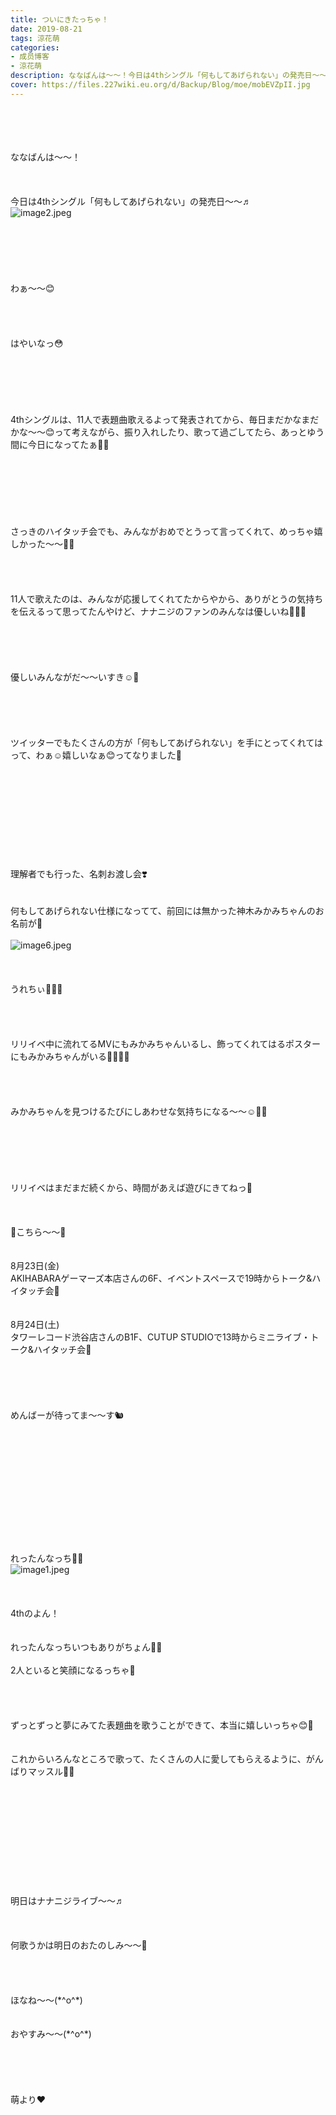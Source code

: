 ```yaml
---
title: ついにきたっちゃ！
date: 2019-08-21
tags: 涼花萌
categories: 
- 成员博客
- 涼花萌
description: ななばんは〜〜！今日は4thシングル「何もしてあげられない」の発売日〜〜♬わぁ〜〜😊はやいなっ😳4thシングルは、11人で表題曲歌えるよって発表されてから、毎日まだかなまだかな〜〜😊って考えながら、振り入れ...
cover: https://files.227wiki.eu.org/d/Backup/Blog/moe/mobEVZpII.jpg 
---
```

<div class="blog_detail__main">
<div><div dir="ltr"><span></span></div><div dir="ltr"><br/><br/><div dir="ltr"><br/></div><div dir="ltr"><br/></div><div dir="ltr">ななばんは〜〜！</div><div dir="ltr"><br/></div><div dir="ltr"><br/></div><div dir="ltr"><br/></div><div dir="ltr">今日は4thシングル「何もしてあげられない」の発売日〜〜♬</div><div dir="ltr"><img alt="image2.jpeg" id="85462820-74F5-4B81-A90F-4D4D57B98FAD" src="https://files.227wiki.eu.org/d/Backup/Blog/moe/mobEVZpII.jpg"/><br/></div><div dir="ltr"><br/></div><div dir="ltr"><br/></div><div dir="ltr"><br/></div><div dir="ltr"><br/></div><div dir="ltr"><br/></div><div dir="ltr"><br/></div><div dir="ltr">わぁ〜〜😊</div><div dir="ltr"><br/></div><div dir="ltr"><br/></div><div dir="ltr"><br/></div><div dir="ltr"><br/></div><div dir="ltr">はやいなっ😳</div><div dir="ltr"><br/></div><div dir="ltr"><br/></div><div dir="ltr"><br/></div><div dir="ltr"><br/></div><div dir="ltr"><br/></div><div dir="ltr"><br/></div><div dir="ltr">4thシングルは、11人で表題曲歌えるよって発表されてから、毎日まだかなまだかな〜〜😊って考えながら、振り入れしたり、歌って過ごしてたら、あっとゆう間に今日になってたぁ🐥💓</div><div dir="ltr"><br/></div><div dir="ltr"><br/></div><div dir="ltr"><br/></div><div dir="ltr"><br/></div><div dir="ltr"><br/></div><div dir="ltr"><br/></div><div dir="ltr"><br/></div><div dir="ltr">さっきのハイタッチ会でも、みんながおめでとうって言ってくれて、めっちゃ嬉しかった〜〜🥺💓</div><div dir="ltr"><br/></div><div dir="ltr"><br/></div><div dir="ltr"><br/></div><div dir="ltr"><br/></div><div dir="ltr">11人で歌えたのは、みんなが応援してくれてたからやから、ありがとうの気持ちを伝えるって思ってたんやけど、ナナニジのファンのみんなは優しいね🥺💓💓</div><div dir="ltr"><br/></div><div dir="ltr"><br/></div><div dir="ltr"><br/></div><div dir="ltr"><br/></div><div dir="ltr"><br/></div><div dir="ltr">優しいみんながだ〜〜いすき☺️💓</div><div dir="ltr"><br/></div><div dir="ltr"><br/></div><div dir="ltr"><br/></div><div dir="ltr"><br/></div><div dir="ltr"><br/></div><div dir="ltr">ツイッターでもたくさんの方が「何もしてあげられない」を手にとってくれてはって、わぁ☺️嬉しいなぁ😊ってなりました💓</div><div dir="ltr"><br/></div><div dir="ltr"><br/></div><div dir="ltr"><br/></div><div dir="ltr"><br/></div><div dir="ltr"><br/></div><div dir="ltr"><br/></div><div dir="ltr"><br/></div><div dir="ltr"><br/></div><div dir="ltr"><br/></div><div dir="ltr"><br/></div><div dir="ltr">理解者でも行った、名刺お渡し会❣️</div><div dir="ltr"><br/></div><div dir="ltr"><br/></div><div dir="ltr">何もしてあげられない仕様になってて、前回には無かった神木みかみちゃんのお名前が💓</div><div dir="ltr"><br/></div><div dir="ltr"><img alt="image6.jpeg" id="1918CEF4-AED2-49E6-861F-36D3B0A95A00" src="https://files.227wiki.eu.org/d/Backup/Blog/moe/mobY9SsWT.jpg"/><br/></div><div dir="ltr"><br/></div><div dir="ltr"><br/></div><div dir="ltr"><br/></div><div dir="ltr">うれちぃ🥺💓💓</div><div dir="ltr"><br/></div><div dir="ltr"><br/></div><div dir="ltr"><br/></div><div dir="ltr"><br/></div><div dir="ltr">リリイベ中に流れてるMVにもみかみちゃんいるし、飾ってくれてはるポスターにもみかみちゃんがいる🥺💓💓💓</div><div dir="ltr"><br/></div><div dir="ltr"><br/></div><div dir="ltr"><br/></div><div dir="ltr"><br/></div><div dir="ltr">みかみちゃんを見つけるたびにしあわせな気持ちになる〜〜☺️💓💓</div><div dir="ltr"><br/></div><div dir="ltr"><br/></div><div dir="ltr"><br/></div><div dir="ltr"><br/></div><div dir="ltr"><br/></div><div dir="ltr"><br/></div><div dir="ltr">リリイベはまだまだ続くから、時間があえば遊びにきてねっ💓</div><div dir="ltr"><br/></div><div dir="ltr"><br/></div><div dir="ltr"><br/></div><div dir="ltr">🦙こちら〜〜🦙</div><div dir="ltr"><br/></div><div dir="ltr"><br/></div><div dir="ltr"><p align="left" style="box-sizing: border-box; margin: 0px; padding: 0px; border: 0px; vertical-align: baseline; font-stretch: inherit; line-height: inherit; outline: 0px;"><span style="box-sizing: border-box; margin: 0px; padding: 0px; border: 0px; vertical-align: baseline; font-style: inherit; font-variant-caps: inherit; font-stretch: inherit; line-height: inherit; background-color: rgba(255, 255, 255, 0);">8月23日(金)</span></p><p align="left" style="box-sizing: border-box; margin: 0px; padding: 0px; border: 0px; vertical-align: baseline; font-stretch: inherit; line-height: inherit; outline: 0px;"><span style="font-style: inherit; font-variant-caps: inherit; background-color: rgba(255, 255, 255, 0);">AKIHABARAゲーマーズ本店さんの</span><span style="font-style: inherit; font-variant-caps: inherit; background-color: rgba(255, 255, 255, 0);">6F、</span><span style="font-style: inherit; font-variant-caps: inherit; background-color: rgba(255, 255, 255, 0);">イベントスペースで19時から</span><span style="font-style: inherit; font-variant-caps: inherit; background-color: rgba(255, 255, 255, 0);">トーク&amp;ハイタッチ会🌟</span></p><p align="left" style="box-sizing: border-box; margin: 0px; padding: 0px; border: 0px; vertical-align: baseline; font-stretch: inherit; line-height: inherit; outline: 0px;"><br/></p><p align="left" style="box-sizing: border-box; margin: 0px; padding: 0px; border: 0px; vertical-align: baseline; font-stretch: inherit; line-height: inherit; outline: 0px;"><span style="box-sizing: border-box; margin: 0px; padding: 0px; border: 0px; vertical-align: baseline; font-style: inherit; font-variant-caps: inherit; font-stretch: inherit; line-height: inherit; background-color: rgba(255, 255, 255, 0);"><br style="box-sizing: border-box;"/></span></p><p align="left" style="box-sizing: border-box; margin: 0px; padding: 0px; border: 0px; vertical-align: baseline; font-stretch: inherit; line-height: inherit; outline: 0px;"><span style="box-sizing: border-box; margin: 0px; padding: 0px; border: 0px; vertical-align: baseline; font-style: inherit; font-variant-caps: inherit; font-stretch: inherit; line-height: inherit; outline: 0px;"><span style="box-sizing: border-box; margin: 0px; padding: 0px; border: 0px; vertical-align: baseline; font-style: inherit; font-variant-caps: inherit; font-stretch: inherit; line-height: inherit; outline: 0px; background-color: rgba(255, 255, 255, 0);">8月24日(土)</span></span></p><p align="left" style="box-sizing: border-box; margin: 0px; padding: 0px; border: 0px; vertical-align: baseline; font-stretch: inherit; line-height: inherit; outline: 0px;"><span style="box-sizing: border-box; margin: 0px; padding: 0px; border: 0px; vertical-align: baseline; font-style: inherit; font-variant-caps: inherit; font-stretch: inherit; line-height: inherit;"><span style="box-sizing: border-box; margin: 0px; padding: 0px; border: 0px; vertical-align: baseline; font-style: inherit; font-variant-caps: inherit; font-stretch: inherit; line-height: inherit; outline: 0px; background-color: rgba(255, 255, 255, 0);">タワーレコード渋谷店さんの</span></span><span style="font-style: inherit; font-variant-caps: inherit; background-color: rgba(255, 255, 255, 0);">B1F、CUTUP STUDIOで13時から</span><span style="font-style: inherit; font-variant-caps: inherit; background-color: rgba(255, 255, 255, 0);">ミニライブ・トーク&amp;ハイタッチ会🌟</span></p><div><span style="box-sizing: border-box; margin: 0px; padding: 0px; border: 0px; vertical-align: baseline; font-family: inherit; font-style: inherit; font-variant-caps: inherit; font-stretch: inherit; line-height: inherit; background-color: rgba(255, 255, 255, 0);"><br/></span></div></div><div dir="ltr"><br/></div><div dir="ltr"><br/></div><div dir="ltr"><br/></div><div dir="ltr"><br/></div><div dir="ltr">めんばーが待ってま〜〜す🐿</div><div dir="ltr"><br/></div><div dir="ltr"><br/></div><div dir="ltr"><br/></div><div dir="ltr"><br/></div><div dir="ltr"><br/></div><div dir="ltr"><br/></div><div dir="ltr"><br/></div><div dir="ltr"><br/></div><div dir="ltr"><br/></div><div dir="ltr"><br/></div><div dir="ltr"><br/></div><div dir="ltr"><br/></div><div dir="ltr">れったんなっち💓💓</div><div dir="ltr"><img alt="image1.jpeg" id="7308EB6A-7570-4B93-8C91-A80ADBA4AC30" src="https://files.227wiki.eu.org/d/Backup/Blog/moe/mobyiWOq5.jpg"/><br/></div><div dir="ltr"><br/></div><div dir="ltr"><br/></div><div dir="ltr"><br/></div><div dir="ltr">4thのよん！</div><div dir="ltr"><br/></div><div dir="ltr"><br/></div><div dir="ltr">れったんなっちいつもありがちょん💓💓</div><div dir="ltr"><br/></div><div dir="ltr">2人といると笑顔になるっちゃ💓</div><div dir="ltr"><br/></div><div dir="ltr"><br/></div><div dir="ltr"><br/></div><div dir="ltr"><br/></div><div dir="ltr">ずっとずっと夢にみてた表題曲を歌うことができて、本当に嬉しいっちゃ😊💓</div><div dir="ltr"><br/></div><div dir="ltr"><br/></div><div dir="ltr">これからいろんなところで歌って、たくさんの人に愛してもらえるように、がんばりマッスル💪🏻</div><div dir="ltr"><br/></div><div dir="ltr"><br/></div><div dir="ltr"><br/></div><div dir="ltr"><br/></div><div dir="ltr"><br/></div><div dir="ltr"><br/></div><div dir="ltr"><br/></div><div dir="ltr"><br/></div><div dir="ltr"><br/></div><div dir="ltr"><br/></div><div dir="ltr"><br/></div><div dir="ltr">明日はナナニジライブ〜〜♬</div><div dir="ltr"><br/></div><div dir="ltr"><br/></div><div dir="ltr"><br/></div><div dir="ltr">何歌うかは明日のおたのしみ〜〜🌟</div><div dir="ltr"><br/></div><div dir="ltr"><br/></div><div dir="ltr"><br/></div><div dir="ltr"><br/></div><div dir="ltr">ほなね〜〜(*^o^*)</div><div dir="ltr"><br/></div><div dir="ltr"><br/></div><div dir="ltr">おやすみ〜〜(*^o^*)</div><div dir="ltr"><br/></div><div dir="ltr"><br/></div><div dir="ltr"><br/></div><div dir="ltr"><br/></div><div dir="ltr"><br/></div><div dir="ltr">萌より❤︎</div></div></div>
<!--twitter-->

<!--//twitter-->
</div>